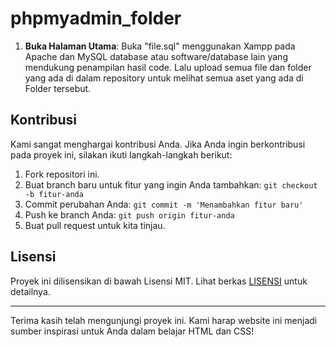 # phpmyadmin_folder

1. **Buka Halaman Utama**:
Buka "file.sql" menggunakan Xampp pada Apache dan MySQL database atau software/database lain yang mendukung penampilan hasil code. Lalu upload semua file dan folder yang ada di dalam repository untuk melihat semua aset yang ada di Folder tersebut.

## Kontribusi

Kami sangat menghargai kontribusi Anda. Jika Anda ingin berkontribusi pada proyek ini, silakan ikuti langkah-langkah berikut:

1. Fork repositori ini.
2. Buat branch baru untuk fitur yang ingin Anda tambahkan: `git checkout -b fitur-anda`
3. Commit perubahan Anda: `git commit -m 'Menambahkan fitur baru'`
4. Push ke branch Anda: `git push origin fitur-anda`
5. Buat pull request untuk kita tinjau.

## Lisensi

Proyek ini dilisensikan di bawah Lisensi MIT. Lihat berkas [LISENSI](LISENSI) untuk detailnya.

---

Terima kasih telah mengunjungi proyek ini. Kami harap website ini menjadi sumber inspirasi untuk Anda dalam belajar HTML dan CSS!

